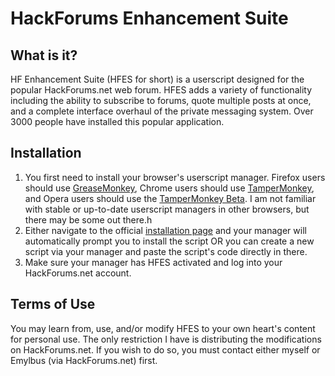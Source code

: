 HackForums Enhancement Suite
==========
What is it?
----------
HF Enhancement Suite (HFES for short) is a userscript designed for the popular HackForums.net web forum. HFES adds a variety of functionality including the ability to subscribe to forums, quote multiple posts at once, and a complete interface overhaul of the private messaging system. Over 3000 people have installed this popular application.

Installation
----------
1. You first need to install your browser's userscript manager. Firefox users should use [GreaseMonkey](https://addons.mozilla.org/en-US/firefox/addon/greasemonkey/), Chrome users should use [TamperMonkey](https://chrome.google.com/webstore/detail/tampermonkey/dhdgffkkebhmkfjojejmpbldmpobfkfo?hl=en), and Opera users should use the [TamperMonkey Beta](https://addons.opera.com/en/extensions/details/tampermonkey-beta/?display=en). I am not familiar with stable or up-to-date userscript managers in other browsers, but there may be some out there.h
2. Either navigate to the official [installation page](http://www.sublyme.net/site_media/userscripts/HFES.user.js) and your manager will automatically prompt you to install the script OR you can create a new script via your manager and paste the script's code directly in there.
3. Make sure your manager has HFES activated and log into your HackForums.net account.

Terms of Use
----------
You may learn from, use, and/or modify HFES to your own heart's content for personal use. The only restriction I have is distributing the modifications on HackForums.net. If you wish to do so, you must contact either myself or Emylbus (via HackForums.net) first.
